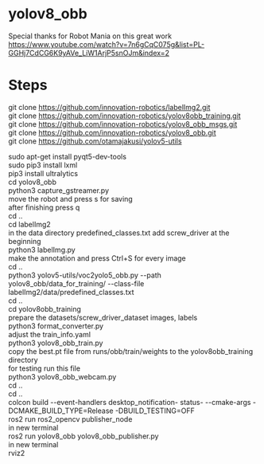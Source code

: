 # yolov8_obb
Special thanks for Robot Mania on this great work <br>
https://www.youtube.com/watch?v=7n6gCqC075g&list=PL-GGHj7CdCG6K9yAVe_LiW1ArjP5snOJm&index=2<br>

# Steps
git clone https://github.com/innovation-robotics/labelImg2.git<br>
git clone https://github.com/innovation-robotics/yolov8obb_training.git<br>
git clone https://github.com/innovation-robotics/yolov8_obb_msgs.git<br>
git clone https://github.com/innovation-robotics/yolov8_obb.git<br>
git clone https://github.com/otamajakusi/yolov5-utils<br>

sudo apt-get install pyqt5-dev-tools<br>
sudo pip3 install lxml<br>
pip3 install ultralytics<br>
cd yolov8_obb<br>
python3 capture_gstreamer.py<br>
move the robot and press s for saving<br>
after finishing press q<br>
cd ..<br>
cd labelImg2<br>
in the data directory predefined_classes.txt add screw_driver at the beginning<br>
python3 labelImg.py<br>
make the annotation and press Ctrl+S for every image<br>
cd ..<br>
python3 yolov5-utils/voc2yolo5_obb.py --path yolov8_obb/data_for_training/ --class-file labelImg2/data/predefined_classes.txt<br>
cd ..<br>
cd yolov8obb_training<br>
prepare the datasets/screw_driver_dataset images, labels<br>
python3 format_converter.py<br>
adjust the train_info.yaml<br>
python3 yolov8_obb_train.py<br>
copy the best.pt file from runs/obb/train/weights to the yolov8obb_training directory<br>
for testing run this file<br>
python3 yolov8_obb_webcam.py<br>
cd ..<br>
cd ..<br>
colcon build --event-handlers desktop_notification- status- --cmake-args -DCMAKE_BUILD_TYPE=Release -DBUILD_TESTING=OFF<br>
ros2 run ros2_opencv publisher_node<br>
in new terminal<br>
ros2 run yolov8_obb yolov8_obb_publisher.py<br>
in new terminal <br>
rviz2<br>

